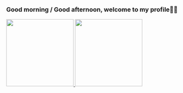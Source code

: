 ### Good morning / Good afternoon, welcome to my profile👋👋

<div>
  <a href="https://github.com/jp-vrr">
  <img height="180em" src="https://github-readme-stats.vercel.app/api?username=jp-vrr&show_icons=true&theme=dark&include_all_commits=true&count_private=true"/>
  <img height="180em" src="https://github-readme-stats.vercel.app/api/top-langs/?username=jp-vrr&layout=compact&langs_count=7&theme=dark"/>
</div>
